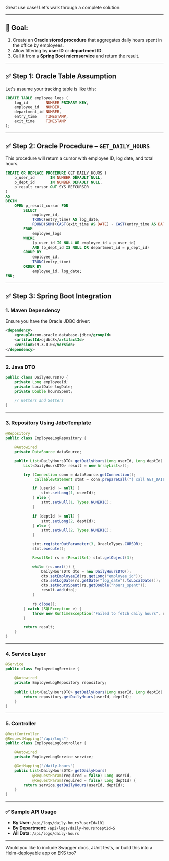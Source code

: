Great use case! Let's walk through a complete solution:

---

## 🧾 **Goal**:
1. Create an **Oracle stored procedure** that aggregates daily hours spent in the office by employees.
2. Allow filtering by **user ID** or **department ID**.
3. Call it from a **Spring Boot microservice** and return the result.

---

## ✅ Step 1: Oracle Table Assumption

Let's assume your tracking table is like this:

```sql
CREATE TABLE employee_logs (
    log_id        NUMBER PRIMARY KEY,
    employee_id   NUMBER,
    department_id NUMBER,
    entry_time    TIMESTAMP,
    exit_time     TIMESTAMP
);
```

---

## ✅ Step 2: Oracle Procedure – `GET_DAILY_HOURS`

This procedure will return a cursor with employee ID, log date, and total hours.

```sql
CREATE OR REPLACE PROCEDURE GET_DAILY_HOURS (
    p_user_id       IN NUMBER DEFAULT NULL,
    p_dept_id       IN NUMBER DEFAULT NULL,
    p_result_cursor OUT SYS_REFCURSOR
)
AS
BEGIN
    OPEN p_result_cursor FOR
        SELECT
            employee_id,
            TRUNC(entry_time) AS log_date,
            ROUND(SUM((CAST(exit_time AS DATE) - CAST(entry_time AS DATE)) * 24), 2) AS hours_spent
        FROM
            employee_logs
        WHERE
            (p_user_id IS NULL OR employee_id = p_user_id)
            AND (p_dept_id IS NULL OR department_id = p_dept_id)
        GROUP BY
            employee_id,
            TRUNC(entry_time)
        ORDER BY
            employee_id, log_date;
END;
```

---

## ✅ Step 3: Spring Boot Integration

### 1. **Maven Dependency**

Ensure you have the Oracle JDBC driver:

```xml
<dependency>
    <groupId>com.oracle.database.jdbc</groupId>
    <artifactId>ojdbc8</artifactId>
    <version>19.3.0.0</version>
</dependency>
```

---

### 2. **Java DTO**

```java
public class DailyHoursDTO {
    private Long employeeId;
    private LocalDate logDate;
    private Double hoursSpent;
    
    // Getters and Setters
}
```

---

### 3. **Repository Using JdbcTemplate**

```java
@Repository
public class EmployeeLogRepository {

    @Autowired
    private DataSource dataSource;

    public List<DailyHoursDTO> getDailyHours(Long userId, Long deptId) {
        List<DailyHoursDTO> result = new ArrayList<>();

        try (Connection conn = dataSource.getConnection();
             CallableStatement stmt = conn.prepareCall("{ call GET_DAILY_HOURS(?, ?, ?) }")) {

            if (userId != null) {
                stmt.setLong(1, userId);
            } else {
                stmt.setNull(1, Types.NUMERIC);
            }

            if (deptId != null) {
                stmt.setLong(2, deptId);
            } else {
                stmt.setNull(2, Types.NUMERIC);
            }

            stmt.registerOutParameter(3, OracleTypes.CURSOR);
            stmt.execute();

            ResultSet rs = (ResultSet) stmt.getObject(3);

            while (rs.next()) {
                DailyHoursDTO dto = new DailyHoursDTO();
                dto.setEmployeeId(rs.getLong("employee_id"));
                dto.setLogDate(rs.getDate("log_date").toLocalDate());
                dto.setHoursSpent(rs.getDouble("hours_spent"));
                result.add(dto);
            }

            rs.close();
        } catch (SQLException e) {
            throw new RuntimeException("Failed to fetch daily hours", e);
        }

        return result;
    }
}
```

---

### 4. **Service Layer**

```java
@Service
public class EmployeeLogService {

    @Autowired
    private EmployeeLogRepository repository;

    public List<DailyHoursDTO> getDailyHours(Long userId, Long deptId) {
        return repository.getDailyHours(userId, deptId);
    }
}
```

---

### 5. **Controller**

```java
@RestController
@RequestMapping("/api/logs")
public class EmployeeLogController {

    @Autowired
    private EmployeeLogService service;

    @GetMapping("/daily-hours")
    public List<DailyHoursDTO> getDailyHours(
            @RequestParam(required = false) Long userId,
            @RequestParam(required = false) Long deptId) {
        return service.getDailyHours(userId, deptId);
    }
}
```

---

### ✅ Sample API Usage

- **By User**: `/api/logs/daily-hours?userId=101`
- **By Department**: `/api/logs/daily-hours?deptId=5`
- **All Data**: `/api/logs/daily-hours`

---

Would you like to include Swagger docs, JUnit tests, or build this into a Helm-deployable app on EKS too?
